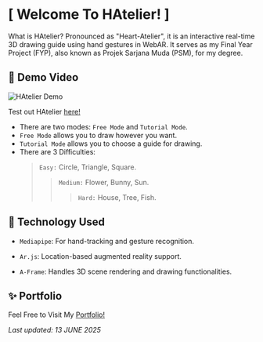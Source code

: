 # [ Welcome To HAtelier! ]

What is HAtelier? Pronounced as "Heart-Atelier", it is an interactive real-time 3D drawing guide using hand gestures in WebAR. 
It serves as my Final Year Project (FYP), also known as Projek Sarjana Muda (PSM), for my degree.

## 🤺 Demo Video

![HAtelier Demo](https://github.com/user-attachments/assets/fbcd7038-8520-4230-a2be-b3058afb546d)

Test out HAtelier [here!](https://nhanz01.github.io/HAtelier/)

- There are two modes: `Free Mode` and `Tutorial Mode`.
- `Free Mode` allows you to draw however you want.
- `Tutorial Mode` allows you to choose a guide for drawing.
- There are 3 Difficulties:
  > `Easy:` Circle, Triangle, Square.
  >> `Medium:` Flower, Bunny, Sun.
  >>> `Hard:` House, Tree, Fish.

## 🤖 Technology Used

- `Mediapipe`: For hand-tracking and gesture recognition.

- `Ar.js`: Location-based augmented reality support.

- `A-Frame`: Handles 3D scene rendering and drawing functionalities.

## ✨ Portfolio

Feel Free to Visit My [Portfolio!](https://nhanz01.github.io/NFZR_Portfolio/)

_Last updated: 13 JUNE 2025_
